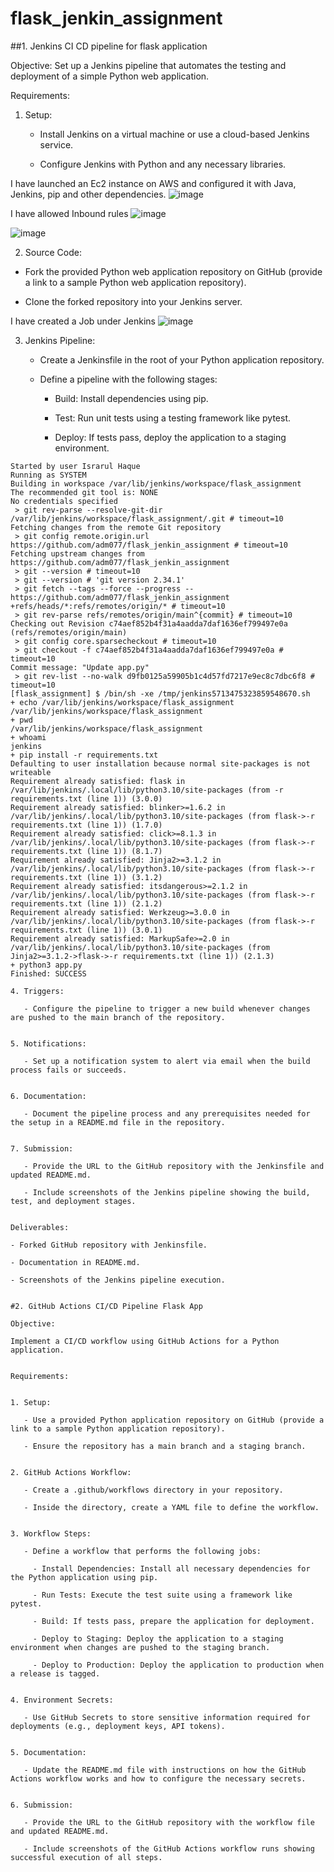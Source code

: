 # flask_jenkin_assignment

##1. Jenkins CI CD pipeline for flask application

Objective:
Set up a Jenkins pipeline that automates the testing and deployment of a simple Python web application.


Requirements:


1. Setup:

   - Install Jenkins on a virtual machine or use a cloud-based Jenkins service.

   - Configure Jenkins with Python and any necessary libraries.

I have launched an Ec2 instance on AWS and configured it with Java, Jenkins, pip and other dependencies.
![image](https://github.com/adm077/flask_jenkin_assignment/assets/139608052/8dc7c58d-c935-47b3-98ad-ce0242c41daf)

I have allowed Inbound rules
![image](https://github.com/adm077/flask_jenkin_assignment/assets/139608052/b60a9f2d-947b-4f9a-88bf-f5a7c3a89f26)

![image](https://github.com/adm077/flask_jenkin_assignment/assets/139608052/938192d7-d6bc-4639-9d9d-d25c30326768)


2. Source Code:

  - Fork the provided Python web application repository on GitHub (provide a link to a sample Python web application repository).

  - Clone the forked repository into your Jenkins server.

I have created a Job under Jenkins
![image](https://github.com/adm077/flask_jenkin_assignment/assets/139608052/9f2a01a3-4691-4347-ad94-c67bfff9f4d6)

3. Jenkins Pipeline:

   - Create a Jenkinsfile in the root of your Python application repository.

   - Define a pipeline with the following stages:

     - Build: Install dependencies using pip.

     - Test: Run unit tests using a testing framework like pytest.

     - Deploy: If tests pass, deploy the application to a staging environment.

``` Console Output
Started by user Israrul Haque
Running as SYSTEM
Building in workspace /var/lib/jenkins/workspace/flask_assignment
The recommended git tool is: NONE
No credentials specified
 > git rev-parse --resolve-git-dir /var/lib/jenkins/workspace/flask_assignment/.git # timeout=10
Fetching changes from the remote Git repository
 > git config remote.origin.url https://github.com/adm077/flask_jenkin_assignment # timeout=10
Fetching upstream changes from https://github.com/adm077/flask_jenkin_assignment
 > git --version # timeout=10
 > git --version # 'git version 2.34.1'
 > git fetch --tags --force --progress -- https://github.com/adm077/flask_jenkin_assignment +refs/heads/*:refs/remotes/origin/* # timeout=10
 > git rev-parse refs/remotes/origin/main^{commit} # timeout=10
Checking out Revision c74aef852b4f31a4aadda7daf1636ef799497e0a (refs/remotes/origin/main)
 > git config core.sparsecheckout # timeout=10
 > git checkout -f c74aef852b4f31a4aadda7daf1636ef799497e0a # timeout=10
Commit message: "Update app.py"
 > git rev-list --no-walk d9fb0125a59905b1c4d57fd7217e9ec8c7dbc6f8 # timeout=10
[flask_assignment] $ /bin/sh -xe /tmp/jenkins5713475323859548670.sh
+ echo /var/lib/jenkins/workspace/flask_assignment
/var/lib/jenkins/workspace/flask_assignment
+ pwd
/var/lib/jenkins/workspace/flask_assignment
+ whoami
jenkins
+ pip install -r requirements.txt
Defaulting to user installation because normal site-packages is not writeable
Requirement already satisfied: flask in /var/lib/jenkins/.local/lib/python3.10/site-packages (from -r requirements.txt (line 1)) (3.0.0)
Requirement already satisfied: blinker>=1.6.2 in /var/lib/jenkins/.local/lib/python3.10/site-packages (from flask->-r requirements.txt (line 1)) (1.7.0)
Requirement already satisfied: click>=8.1.3 in /var/lib/jenkins/.local/lib/python3.10/site-packages (from flask->-r requirements.txt (line 1)) (8.1.7)
Requirement already satisfied: Jinja2>=3.1.2 in /var/lib/jenkins/.local/lib/python3.10/site-packages (from flask->-r requirements.txt (line 1)) (3.1.2)
Requirement already satisfied: itsdangerous>=2.1.2 in /var/lib/jenkins/.local/lib/python3.10/site-packages (from flask->-r requirements.txt (line 1)) (2.1.2)
Requirement already satisfied: Werkzeug>=3.0.0 in /var/lib/jenkins/.local/lib/python3.10/site-packages (from flask->-r requirements.txt (line 1)) (3.0.1)
Requirement already satisfied: MarkupSafe>=2.0 in /var/lib/jenkins/.local/lib/python3.10/site-packages (from Jinja2>=3.1.2->flask->-r requirements.txt (line 1)) (2.1.3)
+ python3 app.py
Finished: SUCCESS

4. Triggers:

   - Configure the pipeline to trigger a new build whenever changes are pushed to the main branch of the repository.


5. Notifications:

   - Set up a notification system to alert via email when the build process fails or succeeds.


6. Documentation:

   - Document the pipeline process and any prerequisites needed for the setup in a README.md file in the repository.


7. Submission:

   - Provide the URL to the GitHub repository with the Jenkinsfile and updated README.md.

   - Include screenshots of the Jenkins pipeline showing the build, test, and deployment stages.


Deliverables:

- Forked GitHub repository with Jenkinsfile.

- Documentation in README.md.

- Screenshots of the Jenkins pipeline execution.


#2. GitHub Actions CI/CD Pipeline Flask App

Objective:

Implement a CI/CD workflow using GitHub Actions for a Python application.


Requirements:


1. Setup:

   - Use a provided Python application repository on GitHub (provide a link to a sample Python application repository).

   - Ensure the repository has a main branch and a staging branch.


2. GitHub Actions Workflow:

   - Create a .github/workflows directory in your repository.

   - Inside the directory, create a YAML file to define the workflow.


3. Workflow Steps:

   - Define a workflow that performs the following jobs:

     - Install Dependencies: Install all necessary dependencies for the Python application using pip.

     - Run Tests: Execute the test suite using a framework like pytest.

     - Build: If tests pass, prepare the application for deployment.

     - Deploy to Staging: Deploy the application to a staging environment when changes are pushed to the staging branch.

     - Deploy to Production: Deploy the application to production when a release is tagged.


4. Environment Secrets:

   - Use GitHub Secrets to store sensitive information required for deployments (e.g., deployment keys, API tokens).


5. Documentation:

   - Update the README.md file with instructions on how the GitHub Actions workflow works and how to configure the necessary secrets.


6. Submission:

   - Provide the URL to the GitHub repository with the workflow file and updated README.md.

   - Include screenshots of the GitHub Actions workflow runs showing successful execution of all steps.

